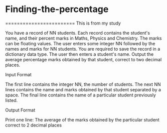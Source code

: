 # Finding-the-percentage
========================
This is from my study

You have a record of NN students. Each record contains the student's name, and their percent marks in Maths, Physics and Chemistry. The marks can be floating values. The user enters some integer NN followed by the names and marks for NN students. You are required to save the record in a dictionary data type. The user then enters a student's name. Output the average percentage marks obtained by that student, correct to two decimal places.

Input Format

The first line contains the integer NN, the number of students. The next NN lines contains the name and marks obtained by that student separated by a space. The final line contains the name of a particular student previously listed.

Output Format

Print one line: The average of the marks obtained by the particular student correct to 2 decimal places
